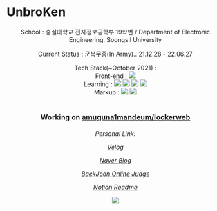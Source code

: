 # UnbroKen  
<p align="center"> School : 숭실대학교 전자정보공학부 19학번 / Department of Electronic Engineering, Soongsil University </p>
<p align="center"> Current Status : 군복무중(In Army).. 21.12.28 - 22.06.27  </p>
<p align="center"> Tech Stack(~October 2021) : <br>
     Front-end : 
     <!--JS-->
     <img src="https://img.shields.io/badge/JavaScript-F7DF1E?style=flat-square&logo=JavaScript&logoColor=white"/>
     <br> Learning : 
     <!--Python3-->
     <img src="https://img.shields.io/badge/Python3-3776AB?style=flat-square&logo=Python&logoColor=white"/>
     <!--React-->
     <img src="https://img.shields.io/badge/React.js-1F232A?style=flat-square&logo=React&logoColor=#61DBFB"/>
     <!--React Native-->
     <img src="https://img.shields.io/badge/React Native-1F232A?style=flat-square&logo=React&logoColor=#61DBFB"/>
     <!--Node.js-->
     <img src="https://img.shields.io/badge/Node.js-339933?style=flat-square&logo=Node.js&logoColor=white"/>
     <br> Markup :
     <!--HTML5-->
     <img src="https://img.shields.io/badge/HTML5-E34F26?style=flat-square&logo=HTML5&logoColor=white"/>
     <!--CSS3-->
     <img src="https://img.shields.io/badge/CSS3-1572B6?style=flat-square&logo=CSS3&logoColor=white"/>  
     </p>

# 

<h3 align="center"> Working on <a href="https://github.com/amuguna1mandeum/lockerweb">amuguna1mandeum/lockerweb</a> </h3>

<h6 align="center">
     <p>Personal Link: </p>
     <p><a href="https://velog.io/@unbroken2650">Velog</a></p>
     <p><a href="https://blog.naver.com/unbroken2650">Naver Blog</a></p>
     <p><a href="https://www.acmicpc.net/user/hansuho36eie">BaekJoon Online Judge</a></p>
     <p><a href="https://unbroken2650.notion.site/Python-Baekjoon-862515fd399443398bdc37cc810ea121">Notion Readme</a></p>
     <p><img src="http://mazassumnida.wtf/api/mini/generate_badge?boj=hansuho36eie"/></p> </h6>
